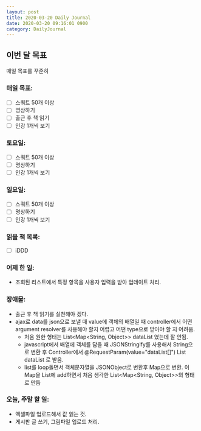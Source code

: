 ```yaml
---
layout: post
title: 2020-03-20 Daily Journal
date: 2020-03-20 09:16:01 0900
category: DailyJournal
---
```


## 이번 달 목표
매일 목표를 꾸준히

### 매일 목표:
- [ ] 스쿼트 50개 이상
- [ ] 명상하기
- [ ] 출근 후 책 읽기
- [ ] 인강 1개씩 보기

### 토요일:
- [ ] 스쿼트 50개 이상
- [ ] 명상하기
- [ ] 인강 1개씩 보기

### 일요일:
- [ ] 스쿼트 50개 이상
- [ ] 명상하기
- [ ] 인강 1개씩 보기

### 읽을 책 목록:
- [ ] iDDD

### 어제 한 일:
* 조회된 리스트에서 특정 항목을 사용자 입력을 받아 업데이트 처리.

### 장애물:
* 출근 후 책 읽기를 실천해야 겠다.
* ajax로 data를 json으로 보낼 때 value에 객체의 배열일 때 controller에서 어떤 argument resolver를 사용해야 할지 어렵고 어떤 type으로 받아야 할 지 어려움.
  * 처음 원한 형태는 List<Map<String, Object>> dataList 였는데 잘 안됨.
  * javascript에서 배열에 객체를 담을 때 JSONStringify를 사용해서 String으로 변환 후 Controller에서 @RequestParam(value="dataList[]") List<String> dataList 로 받음.
  * list를 loop돌면서 객체문자열을 JSONObject로 변환후 Map으로 변환. 이 Map을 List<Map>에 add하면서 처음 생각한 List<Map<String, Object>>의 형태로 만듬

### 오늘, 주말 할 일:
* 엑셀파일 업로드해서 값 읽는 것.
* 게시판 글 쓰기, 그림파일 업로드 처리.
